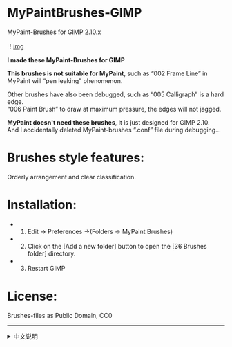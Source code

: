 # MyPaintBrushes-GIMP
MyPaint-Brushes for GIMP 2.10.x

！[img](https://raw.githubusercontent.com/SenlinOS/databox/master/MyPaint-Brushes-for-GIMP-2.10-By_SenlinOS.jpg)

**I made these MyPaint-Brushes for GIMP**

**This brushes is not suitable for MyPaint**, such as “002 Frame Line” in MyPaint will “pen leaking” phenomenon.

Other brushes have also been debugged, such as “005 Calligraph” is a hard edge.
<br />“006 Paint Brush” to draw at maximum pressure, the edges will not jagged.

**MyPaint doesn't need these brushes**, it is just designed for GIMP 2.10.
<br />And I accidentally deleted MyPaint-brushes “.conf” file during debugging…

# Brushes style features:
Orderly arrangement and clear classification.

# Installation:
- 1. Edit -> Preferences ->(Folders -> MyPaint Brushes)
- 2. Click on the [Add a new folder] button to open the [36 Brushes folder] directory.
- 3. Restart GIMP

# License:
Brushes-files as Public Domain, CC0

---

<details>
  <summary>中文说明</summary>
  
GIMP 2.10 发布，添加了数不清的新功能。 其中的一个功能是 GIMP 可以使用 MyPaint 的画笔，但我感觉载入的默认画笔的图标与顺序有些混乱。
<br />所以我制作了 36个 MyPaint 画笔，这些画笔有序排列、分类清晰，便于使用。

**这套画笔不适合 MyPaint**，比如“002 Frame Line”在 MyPaint 中会有“笔漏水”的现象。 在 GIMP 2.10 中按住 Shift 键“002 Frame Line”可以画出直线，这是在 GIMP 中默认的 MyPaint 画笔做不到的。

其他的画笔也有经过调试，比如“005 Calligraph”是硬边。
<br />使用“006 Paint Brush”以最大压力绘画时边缘也不会出现锯齿。

**MyPaint 不需要这些画笔**，这只是给 GIMP 2.10 设计的。
<br />并且我在调试时不小心把导入 MyPaint 画笔的“.conf”文件给删除了…

# 安装方法： 
- 1. 打开 GIMP 菜单，编辑 -> 首选项 -> (文件夹 -> MyPaint 笔刷) ，
- 2. 点击 [添加新文件夹] 按钮，打开 [这些画笔的文件夹] 所在的目录，确定后重启 GIMP。
- 3. 重启GIMP

# 许可证：
CC0，公共领域，画笔文件可以自由使用。

</details>
